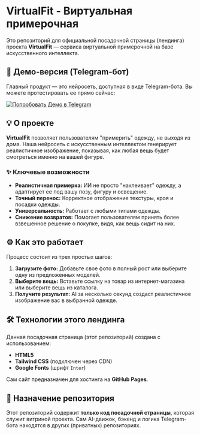 # VirtualFit - Виртуальная примерочная

Это репозиторий для официальной посадочной страницы (лендинга) проекта **VirtualFit** — сервиса виртуальной примерочной на базе искусственного интеллекта.

## 🚀 Демо-версия (Telegram-бот)

Главный продукт — это нейросеть, доступная в виде Telegram-бота. Вы можете протестировать ее прямо сейчас:

[![Попробовать Демо в Telegram](https://img.shields.io/badge/Telegram-%D0%9F%D0%BE%D0%BF%D1%80%D0%BE%D0%B1%D0%BE%D0%B2%D0%B0%D1%82%D1%8C%20%D0%94%D0%B5%D0%BC%D0%BE-blue?style=for-the-badge&logo=telegram)](https://t.me/VirtualFitbot)

## 💡 О проекте

**VirtualFit** позволяет пользователям "примерить" одежду, не выходя из дома. Наша нейросеть с искусственным интеллектом генерирует реалистичное изображение, показывая, как любая вещь будет смотреться именно на вашей фигуре.

### ✨ Ключевые возможности

* **Реалистичная примерка:** ИИ не просто "наклеивает" одежду, а адаптирует ее под вашу позу, фигуру и освещение.
* **Точный перенос:** Корректное отображение текстуры, кроя и посадки одежды.
* **Универсальность:** Работает с любыми типами одежды.
* **Снижение возвратов:** Помогает пользователям принять более взвешенное решение о покупке, видя, как вещь сидит на них.

## ⚙️ Как это работает

Процесс состоит из трех простых шагов:

1.  **Загрузите фото:** Добавьте свое фото в полный рост или выберите одну из предложенных моделей.
2.  **Выберите вещь:** Вставьте ссылку на товар из интернет-магазина или выберите вещь из каталога.
3.  **Получите результат:** AI за несколько секунд создаст реалистичное изображение вас в выбранной одежде.

## 🛠️ Технологии этого лендинга

Данная посадочная страница (этот репозиторий) создана с использованием:

* **HTML5**
* **Tailwind CSS** (подключен через CDN)
* **Google Fonts** (шрифт `Inter`)

Сам сайт предназначен для хостинга на **GitHub Pages**.

## 🎯 Назначение репозитория

Этот репозиторий содержит **только код посадочной страницы**, которая служит витриной проекта. Сам AI-движок, бэкенд и логика Telegram-бота находятся в других (приватных) репозиториях.
